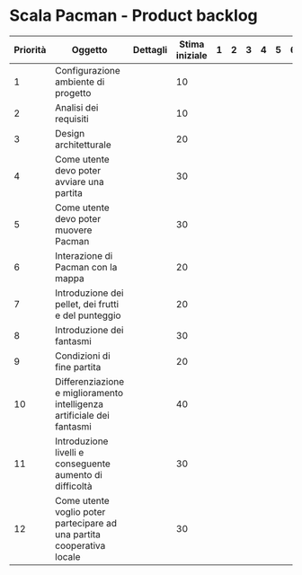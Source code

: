 # Scala Pacman - Product backlog
| Priorità | Oggetto | Dettagli | Stima iniziale | 1 | 2 | 3 | 4 | 5 | 6 |
| --- | --- | --- | --- | --- | --- | --- | --- | --- | --- |
| 1 | Configurazione ambiente di progetto | | 10 |
| 2 | Analisi dei requisiti | | 10 |
| 3 | Design architetturale | | 20 |
| 4 | Come utente devo poter avviare una partita | | 30 |
| 5 | Come utente devo poter muovere Pacman | | 30 |
| 6 | Interazione di Pacman con la mappa | | 20 |
| 7 | Introduzione dei pellet, dei frutti e del punteggio | | 20 |
| 8 | Introduzione dei fantasmi | | 30 |
| 9 | Condizioni di fine partita | | 20 |
| 10 | Differenziazione e miglioramento intelligenza artificiale dei fantasmi | | 40 |
| 11 | Introduzione livelli e conseguente aumento di difficoltà | | 30 |
| 12 | Come utente voglio poter partecipare ad una partita cooperativa locale | | 30 |

